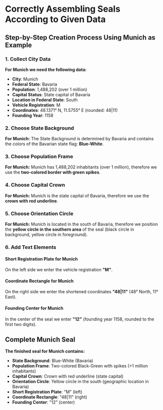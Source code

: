 # Correctly Assembling Seals According to Given Data

## Step-by-Step Creation Process Using Munich as Example

### 1. Collect City Data
**For Munich we need the following data:**

- **City**: Munich
- **Federal State**: Bavaria
- **Population**: 1,488,202 (over 1 million)
- **Capital Status**: State capital of Bavaria
- **Location in Federal State**: South
- **Vehicle Registration**: M
- **Coordinates**: 48.1371° N, 11.5755° E (rounded: 48|11)
- **Founding Year**: 1158

### 2. Choose State Background
**For Munich:**
The State Background is determined by Bavaria and contains the colors of the Bavarian state flag: **Blue-White**.

### 3. Choose Population Frame
**For Munich:**
Munich has 1,488,202 inhabitants (over 1 million), therefore we use the **two-colored border with green spikes**.

### 4. Choose Capital Crown
**For Munich:**
Munich is the state capital of Bavaria, therefore we use the **crown with red underline**.

### 5. Choose Orientation Circle
**For Munich:**
Munich is located in the south of Bavaria, therefore we position the **yellow circle in the southern area** of the seal (black circle in background, yellow circle in foreground).

### 6. Add Text Elements

#### Short Registration Plate for Munich
On the left side we enter the vehicle registration **"M"**.

#### Coordinate Rectangle for Munich
On the right side we enter the shortened coordinates **"48|11"** (48° North, 11° East).

#### Founding Center for Munich
In the center of the seal we enter **"12"** (founding year 1158, rounded to the first two digits).

## Complete Munich Seal
**The finished seal for Munich contains:**
- **State Background**: Blue-White (Bavaria)
- **Population Frame**: Two-colored Black-Green with spikes (>1 million inhabitants)
- **Capital Crown**: Crown with red underline (state capital)
- **Orientation Circle**: Yellow circle in the south (geographic location in Bavaria)
- **Short Registration Plate**: "M" (left)
- **Coordinate Rectangle**: "48|11" (right)
- **Founding Center**: "12" (center)
